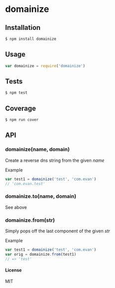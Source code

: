 # domainize

## Installation

```bash
$ npm install domainize
```

## Usage

```js
var domainize = require('domainize')
```

## Tests

```bash
$ npm test
```

## Coverage

```bash
$ npm run cover
```

## API

### domainize(name, domain)

Create a reverse dns string from the given _name_

Example

```js
var test1 = domainize('test', 'com.evan')
// 'com.evan.test'
```

### domainize.to(name, domain)

See above

### domainize.from(str)

Simply pops off the last component of the given _str_

Example

```js
var test1 = domainize('test', 'com.evan')
var orig = domainize.from(test1)
// => 'test'
```

#### License

MIT
